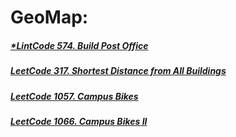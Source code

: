 # GeoMap:

##### [*LintCode 574. Build Post Office](/src/lintcode/p551to600/LintCode574BuildPostOffice.java)
##### [LeetCode 317. Shortest Distance from All Buildings](/src/leetcode/p351to400/LeetCode317ShortestDistanceFromAllBuildings.java)

##### [LeetCode 1057. Campus Bikes](/src/leetcode/p1051to1100/LeetCode1057CampusBikes.java)
##### [LeetCode 1066. Campus Bikes II](/src/leetcode/p1051to1100/LeetCode1066CampusBikesII.java)
